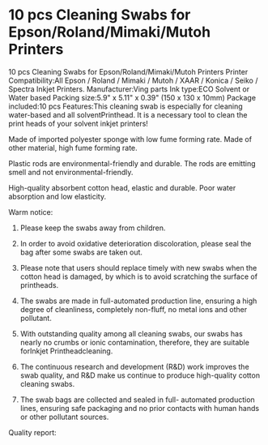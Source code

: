 # 10 pcs Cleaning Swabs for Epson/Roland/Mimaki/Mutoh Printers


10 pcs Cleaning Swabs for Epson/Roland/Mimaki/Mutoh Printers
Printer Compatibility:All Epson / Roland / Mimaki / Mutoh / XAAR / Konica / Seiko / Spectra Inkjet Printers.
Manufacturer:Ving parts
Ink type:ECO Solvent or Water based
Packing size:5.9" x 5.11" x 0.39" (150 x 130 x 10mm)
Package included:10 pcs
Features:This cleaning swab is especially for cleaning water-based and all solventPrinthead. It is a necessary tool to clean the print heads of your solvent inkjet printers!



Made of imported polyester sponge with low fume forming rate.	Made of other material, high fume forming rate.


Plastic rods are environmental-friendly and durable.	The rods are emitting smell and not environmental-friendly.



High-quality absorbent cotton head, elastic and durable.	Poor water absorption and low elasticity.


Warm notice:
1. Please keep the swabs away from children.
2. In order to avoid oxidative deterioration discoloration, please seal the bag after some swabs are taken out.
3. Please note that users should replace timely with new swabs when the cotton head is damaged, by which is to avoid scratching the surface of printheads.

1. The swabs are made in full-automated production line, ensuring a high degree of cleanliness, completely non-fluff, no metal ions and other pollutant.
2. With outstanding quality among all cleaning swabs, our swabs has nearly no crumbs or ionic contamination, therefore, they are suitable forInkjet Printheadcleaning.
3. The continuous research and development (R&D) work improves the swab quality, and R&D make us continue to produce high-quality cotton cleaning swabs.
4. The swab bags are collected and sealed in full- automated production lines, ensuring safe packaging and no prior contacts with human hands or other pollutant sources.

Quality report:



